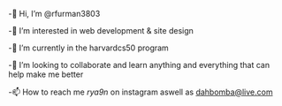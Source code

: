  -👋 Hi, I’m @rfurman3803 
 
 -👀 I’m interested in web development & site design
 
 -🌱 I’m currently in the harvardcs50 program
 
 -💞️ I’m looking to collaborate and learn anything and everything that can help make me better
 
 -📫 How to reach me _rya9n_ on instagram aswell as dahbomba@live.com

<!---
rfurman3803/rfurman3803 is a ✨ special ✨ repository because its `README.md` (this file) appears on your GitHub profile.
You can click the Preview link to take a look at your changes.
--->
